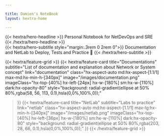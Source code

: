 ```yaml
---

title: Damien's NoteBook
layout: hextra-home

---
```


<!-- markdownlint-disable MD033 MD034-->

<div class="hx-mt-6 hx-mb-6">
{{< hextra/hero-headline >}}
  Personal Notebook  
  for NetDevOps and SRE
{{< /hextra/hero-headline >}}
</div>

<div class="hx-mb-12">
{{< hextra/hero-subtitle style="margin:.3rem 0 2rem 0">}}
  Documentation and NetLab to Deploy,  
  Tests and Practice 🚀
{{< /hextra/hero-subtitle >}}
</div>

<div class="hx-mt-6"></div>

{{< hextra/feature-grid >}}
  {{< hextra/feature-card
    title="Documentations"
    subtitle="List of documentation and explanation about Network or System concept"
    link="documentation"
    class="hx-aspect-auto md:hx-aspect-[1.1/1] max-md:hx-min-h-[340px]"
    image="/images/documentation.png"
    imageClass="hx-top-[40%] hx-left-[24px] hx-w-[180%] sm:hx-w-[110%] dark:hx-opacity-80"
    style="background: radial-gradient(ellipse at 50% 80%,rgba(58, 56, 113, 0.1),hsla(0,0%,100%,0));"
  >}}
  {{< hextra/feature-card
    title="NetLab"
    subtitle="Labs to practice"
    link="netlab"
    class="hx-aspect-auto md:hx-aspect-[1.1/1] max-lg:hx-min-h-[340px]"
    image="/images/netlab.png"
    imageClass="hx-top-[40%] hx-left-[36px] hx-w-[180%] sm:hx-w-[110%] dark:hx-opacity-80"
    style="background: radial-gradient(ellipse at 50% 80%,rgba(203, 28, 66, 0.1),hsla(0,0%,100%,0));"
  >}}
{{< /hextra/feature-grid >}}
